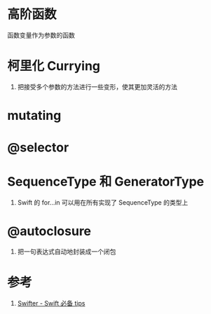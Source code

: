 # 高阶函数

函数变量作为参数的函数

# 柯里化 Currying

1. 把接受多个参数的方法进行一些变形，使其更加灵活的方法

# mutating

# @selector

# SequenceType 和 GeneratorType

1. Swift 的 for...in 可以用在所有实现了 SequenceType 的类型上

# @autoclosure

1. 把一句表达式自动地封装成一个闭包

# 参考

1. [Swifter - Swift 必备 tips](http://swifter.tips/)
